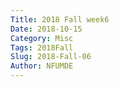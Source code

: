 ```yaml
---
Title: 2018 Fall week6
Date: 2018-10-15
Category: Misc
Tags: 2018Fall
Slug: 2018-Fall-06
Author: NFUMDE
---
```


